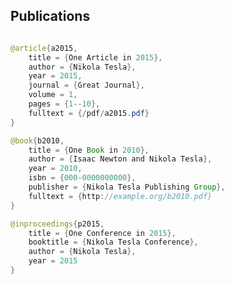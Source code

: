 <!--
.. title: hw_bi
.. slug: hw_bib
.. date: 2099-09-09 01:01:01 UTC
.. tags: tag2s
.. category: 
.. link: 
.. description: 
.. type: text
.. nocomments: true
.. publication_list: bibtex/my_publications.bib
   :style: unsrt
   :highlight_author: Nikola Tesla
-->

Publications
------------


```java

@article{a2015,
    title = {One Article in 2015},
    author = {Nikola Tesla},
    year = 2015,
    journal = {Great Journal},
    volume = 1,
    pages = {1--10},
    fulltext = {/pdf/a2015.pdf}
}

@book{b2010,
    title = {One Book in 2010},
    author = {Isaac Newton and Nikola Tesla},
    year = 2010,
    isbn = {000-0000000000},
    publisher = {Nikola Tesla Publishing Group},
    fulltext = {http://example.org/b2010.pdf}
}

@inproceedings{p2015,
    title = {One Conference in 2015},
    booktitle = {Nikola Tesla Conference},
    author = {Nikola Tesla},
    year = 2015
}
```

   